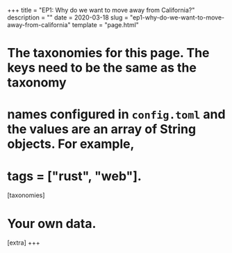 +++
title = "EP1: Why do we want to move away from California?"
description = ""
date = 2020-03-18
slug = "ep1-why-do-we-want-to-move-away-from-california"
template = "page.html"

# The taxonomies for this page. The keys need to be the same as the taxonomy
# names configured in `config.toml` and the values are an array of String objects. For example,
# tags = ["rust", "web"].
[taxonomies]

# Your own data.
[extra]
+++
